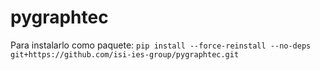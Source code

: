 # pygraphtec

Para instalarlo como paquete:
`pip install --force-reinstall --no-deps git+https://github.com/isi-ies-group/pygraphtec.git`
